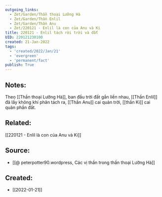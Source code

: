 ```yaml
---
outgoing_links:
  - Zet/Garden/Thần thoại Lưỡng Hà
  - Zet/Garden/Thần Enlil
  - Zet/Garden/Thần Anu
  - Zet/220121 - Enlil là con của Anu và Ki
title: 220121 - Enlil tách rời trời và đất
UID: 220121230100
created: 21-Jan-2022
tags:
  - 'created/2022/Jan/21'
  - 'evergreen'
  - 'permanent/fact'
publish: True
---
```

## Notes:
Theo [[Thần thoại Lưỡng Hà]], ban đầu trời đất gắn liền nhau, [[Thần Enlil]] đã lấy không khí phân tách ra, [[Thần Anu]] cai quản trời, [[thần Ki]] cai quản phần đất.

## Related:
[[220121 - Enlil là con của Anu và Ki]]
## Source:
- [[@ peterpotter90.wordpress, Các vị thần trong thần thoại Lưỡng Hà]]

## Created:
- [[2022-01-21]]
